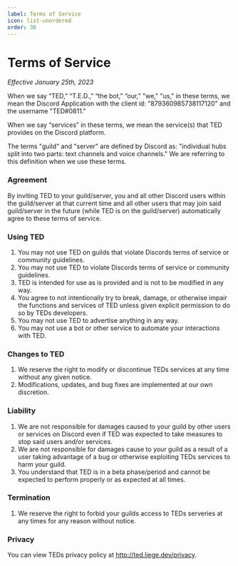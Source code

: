 ```yaml
---
label: Terms of Service
icon: list-unordered
order: 30
---
```


# Terms of Service

*Effective January 25th, 2023*

When we say “TED,” “T.E.D.,” “the bot,” “our,” "we," "us," in these terms, we mean the Discord Application with the client id: "879360985738117120" and the username "TED#0811."

When we say “services” in these terms, we mean the service(s) that TED provides on the Discord platform.

The terms "guild" and "server" are defined by Discord as: "individual hubs split into two parts: text channels and voice channels." We are referring to this definition when we use these terms. 

### Agreement

By inviting TED to your guild/server, you and all other Discord users within the guild/server at that current time and all other users that may join said guild/server in the future (while TED is on the guild/server) automatically agree to these terms of service.

### Using TED

1. You may not use TED on guilds that violate Discords terms of service or community guidelines.
2. You may not use TED to violate Discords terms of service or community guidelines.
3. TED is intended for use as is provided and is not to be modified in any way.
4. You agree to not intentionally try to break, damage, or otherwise impair the functions and services of TED unless given explicit permission to do so by TEDs developers.
5. You may not use TED to advertise anything in any way.
6. You may not use a bot or other service to automate your interactions with TED.

### Changes to TED

1. We reserve the right to modify or discontinue TEDs services at any time without any given notice.
2. Modifications, updates, and bug fixes are implemented at our own discretion. 

### Liability

1. We are not responsible for damages caused to your guild by other users or services on Discord even if TED was expected to take measures to stop said users and/or services.
2. We are not responsible for damages cause to your guild as a result of a user taking advantage of a bug or otherwise exploiting TEDs services to harm your guild. 
3. You understand that TED is in a beta phase/period and cannot be expected to perform properly or as expected at all times.

### Termination

1. We reserve the right to forbid your guilds access to TEDs serveries at any times for any reason without notice.

### Privacy

You can view TEDs privacy policy at http://ted.liege.dev/privacy.